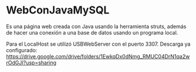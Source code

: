 # WebConJavaMySQL
Es una página web creada con Java usando la herramienta struts, además de hacer una conexión a una base de datos usando un programa local.

Para el LocalHost se utilizó USBWebServer con el puerto 3307.
Descarga ya configurado: https://drive.google.com/drive/folders/1EwkqDx0dNmg_RMUC04DrN1qa2wrOdGJI?usp=sharing
